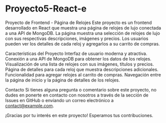# Proyecto5-React-e

Proyecto de Frontend - Página de Relojes
Este proyecto es un frontend desarrollado en React que muestra una página de relojes de lujo conectada a una API de MongoDB. La página muestra una selección de relojes de lujo con sus respectivas descripciones, imágenes y precios. Los usuarios pueden ver los detalles de cada reloj y agregarlos a su carrito de compras.

Características del Proyecto
Interfaz de usuario moderna y atractiva.
Conexión a una API de MongoDB para obtener los datos de los relojes.
Visualización de una lista de relojes con sus imágenes, títulos y precios.
Página de detalles para cada reloj que muestra descripciones adicionales.
Funcionalidad para agregar relojes al carrito de compras.
Navegación entre la página de inicio y la página de detalles de los relojes.


Contacto
Si tienes alguna pregunta o comentario sobre este proyecto, no dudes en ponerte en contacto con nosotros a través de la sección de Issues en GitHub o enviando un correo electrónico a contact@example.com.

¡Gracias por tu interés en este proyecto! Esperamos tus contribuciones.
